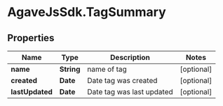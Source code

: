 # AgaveJsSdk.TagSummary

## Properties
Name | Type | Description | Notes
------------ | ------------- | ------------- | -------------
**name** | **String** | name of tag | [optional] 
**created** | **Date** | Date tag was created | [optional] 
**lastUpdated** | **Date** | Date tag was last updated | [optional] 


